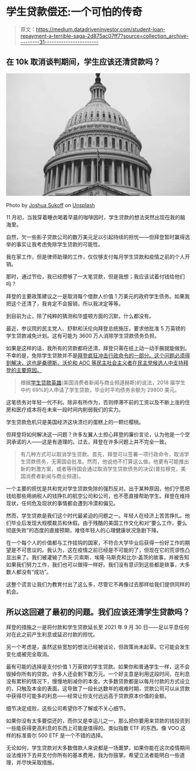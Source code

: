 # 学生贷款偿还:一个可怕的传奇

> 原文：<https://medium.datadriveninvestor.com/student-loan-repayment-a-terrible-saga-2d875ac07ff7?source=collection_archive---------31----------------------->

## 在 10k 取消谈判期间，学生应该还清贷款吗？

![](img/91f692220403d216348be56596299b15.png)

Photo by [Joshua Sukoff](https://unsplash.com/@joshuas?utm_source=medium&utm_medium=referral) on [Unsplash](https://unsplash.com?utm_source=medium&utm_medium=referral)

11 月初，当我穿着睡衣喝着早晨的咖啡因时，学生贷款的想法突然出现在我的脑海里。

自然，欠一些影子贷款公司的数万美元足以引起持续的担忧——但拜登暂时赢得选举的事实让我考虑免除学生贷款的可能性。

我在家工作，但是律师助理的工作，仅仅够支付每月学生贷款和疫情之前的个人开销。

那时，通过节俭，我已经攒够了一大笔贷款，但是我想；我应该试着付钱给他们吗？

拜登的主要政策建议之一是取消每个借款人价值 1 万美元的政府学生债务。如果我把这个还清了，我肯定不会报销，所以我决定等等。

到目前为止，除了纯粹的猜测和华盛顿方面的沉默，什么都没有。

最近，参议院的民主党人、舒默和沃伦向拜登总统施压，要求他批准 5 万英镑的学生贷款减免计划。这有可能为 3600 万人消除学生贷款债务负担。

如果是这样的话，我所有的贷款都将还清，拜登只需在纸上动一动手腕就能做到。不幸的是，免除学生贷款并不是[拜登疯狂冲击行政命令的一部分。这个问题必须得到解决，这也是桑德斯、沃伦和 AOC 等民主社会主义者在民主党候选人中支持拜登的主要原因。](https://www.theguardian.com/us-news/2021/feb/08/joe-biden-executive-orders)

> 根据[学生贷款英雄](https://studentloanhero.com/student-loan-debt-statistics/)(美国消费者新闻与商业频道赫斯)的说法，2018 届学生中约 69%的人申请了学生贷款，毕业时平均债务余额为 29800 美元。

这笔债务对年轻一代不利。除非有所作为，否则停滞不前的工资以及不断上涨的住房和医疗成本将在未来一段时间内削弱我们的实力。

学生贷款危机只是美国经济这块溃烂的蛋糕上的一颗烂樱桃。

但拜登将如何解决这一问题？许多左翼人士担心拜登的廉价言论，认为他是一个空洞承诺的人——这是有道理的。过去，拜登在许多问题上并不完全一致。

> 有几种方式可以取消学生贷款。首先，拜登可以签署一项行政命令，取消学生贷款债务，无需国会批准。然而，他说他不打算这么做。他更有可能推出新的刺激方案，或者等待国会通过取消学生贷款债务的决议(普拉穆克，美国消费者新闻与商业频道)。

一个主要的担忧是共和党对学生贷款免除的强烈反对。出于某种原因，他们宁愿把钱给那些用纳税人的钱挣扎的航空公司和公司，也不愿直接帮助学生。拜登在维持现状，任何危及现状的事情都会遭到冷漠和偏见。

然而，学生贷款是我们这个时代最紧迫的问题之一。年轻人在经济上苦苦挣扎。他们毕业后发现大规模裁员和休假。由于残酷的美国工作文化和对“要么工作，要么彻底失败”的态度的直接预期，难怪年轻人的心理健康状况急剧下降。

在一个每个人的价值都与工作挂钩的国家，不符合大学毕业后获得一份好工作的期望是不可思议的。我认为，这在疫情之前已经是不可能的了，但现在它的荒谬性凸显出来了。我们被灌输了杰夫·贝索斯、埃隆·马斯克和比尔·盖茨的故事，并被告知如果我们努力工作，我们也可以做得一样好。我们没有意识到这些都是轶事，大多数人都没有“成功”。

这整个谎言让我们为教育付出了这么多，尽管它不再像过去那样给我们提供同样的机会。

## 所以这回避了最初的问题。我们应该还清学生贷款吗？

拜登的措施之一是将付款和学生贷款延长至 2021 年 9 月 30 日——足以平息任何对在此之前产生利息或延迟付款的担忧。

另一个考虑是，虽然这些宽恕的想法已经被谈论，但政策尚未起草。它可能会发生变化或被完全取消。

最有可能的选择是支付价值 1 万英镑的学生贷款。如果你和普通学生一样，这不会毁掉你所有的贷款。许多人还会剩下数万元。一个好主意是利用这段时间，在利息没有累积的情况下，慢慢地削减你的本金。大多数贷款都是以每月付款的方式设立的，只触及本金的表面。这导致了一段长达数年的艰难时期，贷款公司可以从贷款中获得尽可能多的利息——经常让你支付远远高于贷款原本价值的金额。

细节决定成败，这些公司希望你不了解或不关心细节。

如果你没有太多要偿还的，而你又是幸运儿之一，那么把你要用来贷款的钱投资到一些能获得更高利息的东西上可能是值得的。类似指数 ETF 的东西。像 VOO 这样的标准普尔 500 ETF 是一个不错的选择。

无论如何，学生贷款对大多数借款人来说都是一场噩梦。如果你能在这次疫情期间设法维持下去并支付你所有的基本费用，我为你鼓掌。希望立法者能明白一些道理，并尽快采取措施。